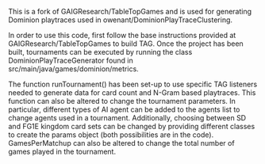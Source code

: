 This is a fork of GAIGResearch/TableTopGames and is used for generating Dominion playtraces used in owenant/DominionPlayTraceClustering. 

In order to use this code, first follow the base instructions provided at GAIGResearch/TableTopGames to build TAG. Once the project has been built, tournaments can be executed by running the class DominionPlayTraceGenerator found in src/main/java/games/dominion/metrics.

The function runTournament() has been set-up to use specific TAG listeners needed to generate data for card count and N-Gram based playtraces. This function can also be altered to change the tournament parameters. In particular, different types of AI agent can be added to the agents list to change agents used in a tournament. Additionally, choosing between SD and FG1E kingdom card sets can be changed by providing different classes to create the params object (both possibilities are in the code). GamesPerMatchup can also be altered to change the total number of games played in the tournament.

